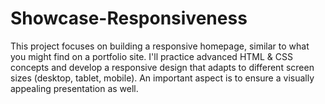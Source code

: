 # Showcase-Responsiveness
This project focuses on building a responsive homepage, similar to what you might find on a portfolio site. I'll practice advanced HTML &amp; CSS concepts and develop a responsive design that adapts to different screen sizes (desktop, tablet, mobile). An important aspect is to ensure a visually appealing presentation as well.
